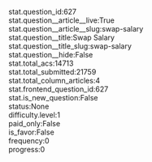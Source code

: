 stat.question_id:627  
stat.question__article__live:True  
stat.question__article__slug:swap-salary  
stat.question__title:Swap Salary  
stat.question__title_slug:swap-salary  
stat.question__hide:False  
stat.total_acs:14713  
stat.total_submitted:21759  
stat.total_column_articles:4  
stat.frontend_question_id:627  
stat.is_new_question:False  
status:None  
difficulty.level:1  
paid_only:False  
is_favor:False  
frequency:0  
progress:0  
